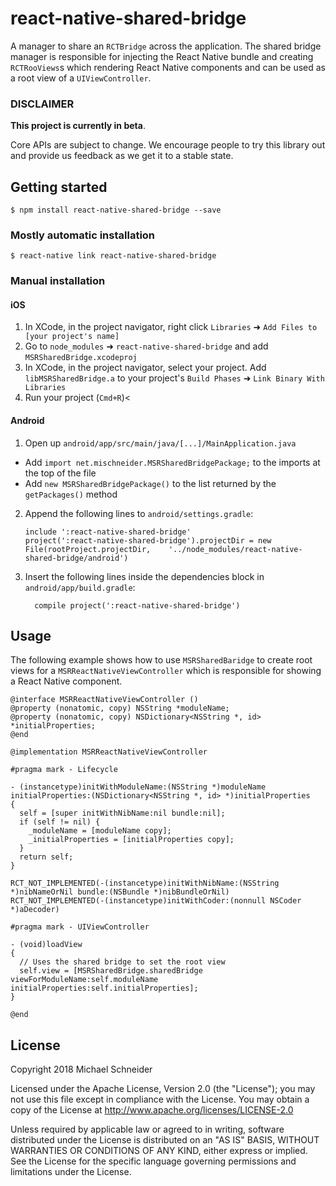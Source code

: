 # react-native-shared-bridge
A manager to share an `RCTBridge` across the application. The shared bridge manager is responsible for injecting the React Native bundle and creating `RCTRooViews`s which rendering React Native components and can be used as a root view of a `UIViewController`.

### DISCLAIMER

**This project is currently in beta**.

Core APIs are subject to change. We encourage people to try this library out and provide us feedback as we get it to a stable state.

## Getting started

`$ npm install react-native-shared-bridge --save`

### Mostly automatic installation

`$ react-native link react-native-shared-bridge`

### Manual installation


#### iOS

1. In XCode, in the project navigator, right click `Libraries` ➜ `Add Files to [your project's name]`
2. Go to `node_modules` ➜ `react-native-shared-bridge` and add `MSRSharedBridge.xcodeproj`
3. In XCode, in the project navigator, select your project. Add `libMSRSharedBridge.a` to your project's `Build Phases` ➜ `Link Binary With Libraries`
4. Run your project (`Cmd+R`)<

#### Android

1. Open up `android/app/src/main/java/[...]/MainApplication.java`
  - Add `import net.mischneider.MSRSharedBridgePackage;` to the imports at the top of the file
  - Add `new MSRSharedBridgePackage()` to the list returned by the `getPackages()` method
2. Append the following lines to `android/settings.gradle`:
  	```
  	include ':react-native-shared-bridge'
  	project(':react-native-shared-bridge').projectDir = new File(rootProject.projectDir, 	'../node_modules/react-native-shared-bridge/android')
  	```
3. Insert the following lines inside the dependencies block in `android/app/build.gradle`:
  	```
      compile project(':react-native-shared-bridge')
  	```


## Usage
The following example shows how to use `MSRSharedBaridge` to create root views for a `MSRReactNativeViewController` which is responsible for showing a React Native component.
```objc
@interface MSRReactNativeViewController ()
@property (nonatomic, copy) NSString *moduleName;
@property (nonatomic, copy) NSDictionary<NSString *, id> *initialProperties;
@end

@implementation MSRReactNativeViewController

#pragma mark - Lifecycle

- (instancetype)initWithModuleName:(NSString *)moduleName initialProperties:(NSDictionary<NSString *, id> *)initialProperties
{
  self = [super initWithNibName:nil bundle:nil];
  if (self != nil) {
    _moduleName = [moduleName copy];
    _initialProperties = [initialProperties copy];
  }
  return self;
}

RCT_NOT_IMPLEMENTED(-(instancetype)initWithNibName:(NSString *)nibNameOrNil bundle:(NSBundle *)nibBundleOrNil)
RCT_NOT_IMPLEMENTED(-(instancetype)initWithCoder:(nonnull NSCoder *)aDecoder)

#pragma mark - UIViewController

- (void)loadView
{
  // Uses the shared bridge to set the root view
  self.view = [MSRSharedBridge.sharedBridge viewForModuleName:self.moduleName initialProperties:self.initialProperties];
}

@end
```

## License

Copyright 2018 Michael Schneider

Licensed under the Apache License, Version 2.0 (the "License"); you may not use this file except in compliance with the License. You may obtain a copy of the License at http://www.apache.org/licenses/LICENSE-2.0

Unless required by applicable law or agreed to in writing, software distributed under the License is distributed on an "AS IS" BASIS, WITHOUT WARRANTIES OR CONDITIONS OF ANY KIND, either express or implied. See the License for the specific language governing permissions and limitations under the License.